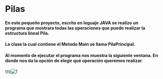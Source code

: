 # Pilas

####  En este pequeño proyecto, escrito en leguaje JAVA se realizo un programa que mostrara todas las operaciones que puede realizar la estructura lineal Pila.
#### La clase la cual contiene el Metodo Main se llama PilaPrincipal.

#### Al momento de ejecutar el programa nos muestra la siguiente ventana. En donde nos da la opción de elegir qué operación queremos realizar.

\t\t![1](https://user-images.githubusercontent.com/71052252/97523934-133da680-1969-11eb-83aa-5b2442b11d2d.png)



